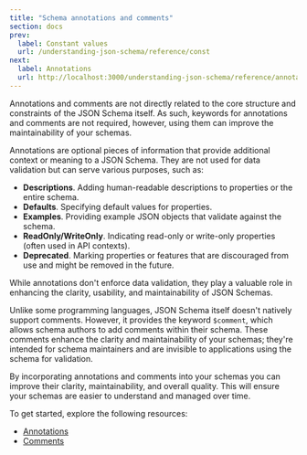 ```yaml
---
title: "Schema annotations and comments"
section: docs
prev: 
  label: Constant values
  url: /understanding-json-schema/reference/const
next: 
  label: Annotations
  url: http://localhost:3000/understanding-json-schema/reference/annotations
---
```


Annotations and comments are not directly related to the core structure and constraints of the JSON Schema itself. As such, keywords for annotations and comments are not required, however, using them can improve the maintainability of your schemas.  

Annotations are optional pieces of information that provide additional context or meaning to a JSON Schema. They are not used for data validation but can serve various purposes, such as:

- **Descriptions**. Adding human-readable descriptions to properties or the entire schema.
- **Defaults**. Specifying default values for properties.
- **Examples**. Providing example JSON objects that validate against the schema.
- **ReadOnly/WriteOnly**. Indicating read-only or write-only properties (often used in API contexts).
- **Deprecated**.  Marking properties or features that are discouraged from use and might be removed in the future.
  

While annotations don't enforce data validation, they play a valuable role in enhancing the clarity, usability, and maintainability of JSON Schemas.

Unlike some programming languages, JSON Schema itself doesn't natively support comments. However, it provides the keyword `$comment`, which allows schema authors to add comments within their schema. These comments enhance the clarity and maintainability of your schemas; they're intended for schema maintainers and are invisible to applications using the schema for validation.

By incorporating annotations and comments into your schemas you can improve their clarity, maintainability, and overall quality. This will ensure your schemas are easier to understand and managed over time. 

To get started, explore the following resources:

- [Annotations](../../understanding-json-schema/reference/annotations)
- [Comments](../../understanding-json-schema/reference/comments)
